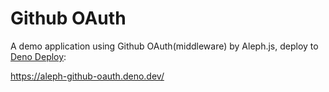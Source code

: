 # Github OAuth

A demo application using Github OAuth(middleware) by Aleph.js, deploy to [Deno Deploy](https://deno.com/deploy):

https://aleph-github-oauth.deno.dev/
